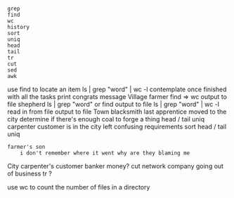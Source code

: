     grep
	find
	wc
	history
	sort
	uniq
	head
	tail
	tr
	cut
	sed
	awk
	
use find to locate an item
ls | grep "word" | wc -l
contemplate
	once finished with all the tasks print congrats message
Village
	farmer
		find => wc
		output to file
	shepherd
		ls | grep "word" or find
		output to file
		ls | grep "word" | wc -l
		read in from file output to file
Town
	blacksmith
		last apprentice moved to the city
		determine if there's enough coal to forge a thing
		head / tail
		uniq
	carpenter
		customer is in the city left confusing requirements
		sort
		head / tail
		uniq
		
	farmer's son
		i don't remember where it went why are they blaming me
City
	carpenter's customer
	banker
		money?
		cut 
	network company
		going out of business
		tr ? 

use wc to count the number of files in a directory
